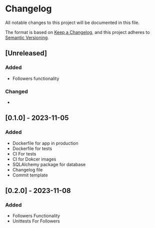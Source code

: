 # Changelog

All notable changes to this project will be documented in this file.

The format is based on [Keep a Changelog](https://keepachangelog.com/en/1.0.0/),
and this project adheres to [Semantic Versioning](https://semver.org/spec/v2.0.0.html).

## [Unreleased]

### Added

- Followers functionality

### Changed

-

## [0.1.0] - 2023-11-05

### Added

- Dockerfile for app in production
- Dockerfile for tests
- CI For tests
- CI for Dokcer images
- SQLAlchemy package for database
- Changelog file
- Commit template

## [0.2.0] - 2023-11-08

### Added

- Followers Functionality 
- Unittests For Followers
